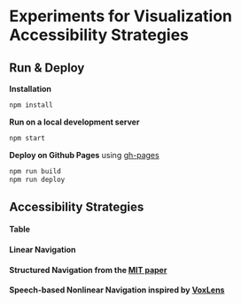 # Experiments for Visualization Accessibility Strategies


## Run & Deploy

**Installation**
```bash
npm install
```

**Run on a local development server**
```bash
npm start
```


**Deploy on Github Pages** using [gh-pages](https://www.npmjs.com/package/gh-pages)
```bash
npm run build
npm run deploy
```

## Accessibility Strategies

#### Table
#### Linear Navigation
#### Structured Navigation from the [MIT paper](http://vis.mit.edu/pubs/rich-screen-reader-vis-experiences/)
#### Speech-based Nonlinear Navigation inspired by [VoxLens](https://github.com/athersharif/voxlens)

